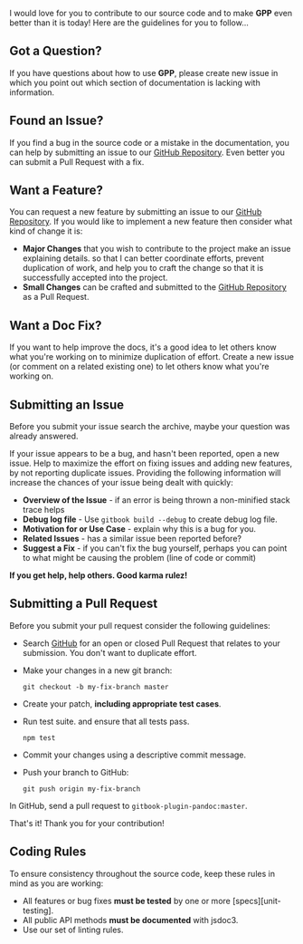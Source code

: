 I would love for you to contribute to our source code and to make **GPP** even better than it is
today! Here are the guidelines for you to follow...

## Got a Question?

If you have questions about how to use **GPP**, please create new issue
in which you point out which section of documentation is lacking with information.

## Found an Issue?

If you find a bug in the source code or a mistake in the documentation, you can help by
submitting an issue to our [GitHub Repository][github]. Even better you can submit a Pull Request
with a fix.

## Want a Feature?

You can request a new feature by submitting an issue to our [GitHub Repository][github].  If you
would like to implement a new feature then consider what kind of change it is:

* **Major Changes** that you wish to contribute to the project make an issue explaining details.
  so that I can better coordinate efforts, prevent duplication of work, and help you to
  craft the change so that it is successfully accepted into the project.
* **Small Changes** can be crafted and submitted to the [GitHub Repository][github] as a Pull
  Request.


## Want a Doc Fix?

If you want to help improve the docs, it's a good idea to let others know what you're working on to
minimize duplication of effort. Create a new issue (or comment on a related existing one) to let
others know what you're working on.

## Submitting an Issue
Before you submit your issue search the archive, maybe your question was already answered.

If your issue appears to be a bug, and hasn't been reported, open a new issue. Help to maximize
the effort on fixing issues and adding new features, by not reporting duplicate issues.
Providing the following information will increase the chances of your issue being dealt with
quickly:

* **Overview of the Issue** - if an error is being thrown a non-minified stack trace helps
* **Debug log file** - Use `gitbook build --debug` to create debug log file.
* **Motivation for or Use Case** - explain why this is a bug for you.
* **Related Issues** - has a similar issue been reported before?
* **Suggest a Fix** - if you can't fix the bug yourself, perhaps you can point to what might be
  causing the problem (line of code or commit)

**If you get help, help others. Good karma rulez!**

## Submitting a Pull Request
Before you submit your pull request consider the following guidelines:

* Search [GitHub](https://github.com/urosjarc/gitbook-plugin-pandoc/pulls) for an open or closed Pull Request
  that relates to your submission. You don't want to duplicate effort.
* Make your changes in a new git branch:

    ```
    git checkout -b my-fix-branch master
    ```

* Create your patch, **including appropriate test cases**.
* Run test suite. and ensure that all tests pass.

    ```
    npm test
    ```

* Commit your changes using a descriptive commit message.
* Push your branch to GitHub:

    ```
    git push origin my-fix-branch
    ```

In GitHub, send a pull request to `gitbook-plugin-pandoc:master`.

That's it! Thank you for your contribution!

## Coding Rules

To ensure consistency throughout the source code, keep these rules in mind as you are working:

* All features or bug fixes **must be tested** by one or more [specs][unit-testing].
* All public API methods **must be documented** with jsdoc3.
* Use our set of linting rules.

[github]: https://github.com/urosjarc/gitbook-plugin-pandoc
